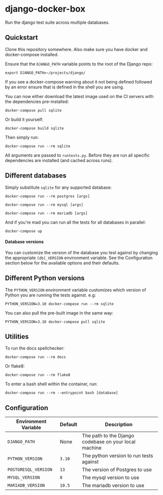 # django-docker-box

Run the django test suite across multiple databases.

## Quickstart

Clone this repository somewhere. Also make sure you have docker and docker-compose installed.

Ensure that the `DJANGO_PATH` variable points to the root of the Django repo:

`export DJANGO_PATH=~/projects/django/`

If you see a docker-compose warning about it not being defined followed by an error ensure that is defined in the shell you are using.

You can now either download the latest image used on the CI servers with the dependencies pre-installed:

`docker-compose pull sqlite`

Or build it yourself:

`docker-compose build sqlite`

Then simply run:

`docker-compose run --rm sqlite`

All arguments are passed to `runtests.py`. Before they are run all specific dependencies are
installed (and cached across runs).

## Different databases

Simply substitute `sqlite` for any supported database:

`docker-compose run --rm postgres [args]`

`docker-compose run --rm mysql [args]`

`docker-compose run --rm mariadb [args]`

And if you're mad you can run all the tests for all databases in parallel:

`docker-compose up`

#### Database versions

You can customize the version of the database you test against by changing the appropriate `[db]_VERSION` environment variable. See the Configuration section below for the available options and their defaults.

## Different Python versions

The `PYTHON_VERSION` environment variable customizes which version of Python you are running the tests against. e.g:

`PYTHON_VERSION=3.10 docker-compose run --rm sqlite`

You can also pull the pre-built image in the same way:

`PYTHON_VERSION=3.10 docker-compose pull sqlite`

## Utilities

To run the docs spellchecker:

`docker-compose run --rm docs`

Or flake8:

`docker-compose run --rm flake8`

To enter a bash shell within the container, run:

`docker-compose run --rm --entrypoint bash [database]`

## Configuration

| Environment Variable | Default | Description |
| --- | --- | --- |
| `DJANGO_PATH` | None | The path to the Django codebase on your local machine |
| `PYTHON_VERSION` | `3.10` | The python version to run tests against |
| `POSTGRESQL_VERSION` | `13` | The version of Postgres to use |
| `MYSQL_VERSION` | `8` | The mysql version to use |
| `MARIADB_VERSION` | `10.5` | The mariadb version to use |

